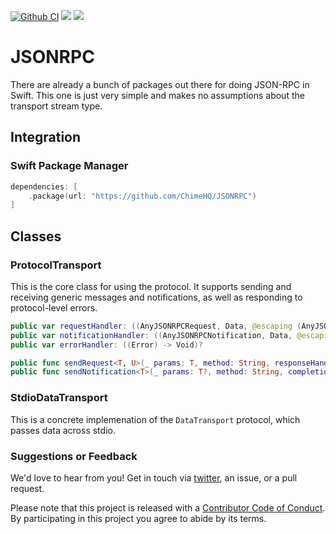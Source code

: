 [![Github CI](https://github.com/ChimeHQ/JSONRPC/workflows/CI/badge.svg)](https://github.com/ChimeHQ/JSONRPC/actions)
[![](https://img.shields.io/endpoint?url=https%3A%2F%2Fswiftpackageindex.com%2Fapi%2Fpackages%2FChimeHQ%2FJSONRPC%2Fbadge%3Ftype%3Dswift-versions)](https://swiftpackageindex.com/ChimeHQ/JSONRPC)
[![](https://img.shields.io/endpoint?url=https%3A%2F%2Fswiftpackageindex.com%2Fapi%2Fpackages%2FChimeHQ%2FJSONRPC%2Fbadge%3Ftype%3Dplatforms)](https://swiftpackageindex.com/ChimeHQ/JSONRPC)

# JSONRPC

There are already a bunch of packages out there for doing JSON-RPC in Swift. This one is just very simple and makes no assumptions about the transport stream type.

## Integration

### Swift Package Manager

```swift
dependencies: [
    .package(url: "https://github.com/ChimeHQ/JSONRPC")
]
```

## Classes

### ProtocolTransport

This is the core class for using the protocol. It supports sending and receiving generic messages and notifications, as well as responding to protocol-level errors.

```swift
public var requestHandler: ((AnyJSONRPCRequest, Data, @escaping (AnyJSONRPCResponse) -> Void) -> Void)?
public var notificationHandler: ((AnyJSONRPCNotification, Data, @escaping (Error?) -> Void) -> Void)?
public var errorHandler: ((Error) -> Void)?

public func sendRequest<T, U>(_ params: T, method: String, responseHandler: @escaping (ResponseResult<U>) -> Void) where T: Codable, U: Decodable
public func sendNotification<T>(_ params: T?, method: String, completionHandler: @escaping (Error?) -> Void = {_ in }) where T: Codable
```

### StdioDataTransport

This is a concrete implemenation of the `DataTransport` protocol, which passes data across stdio. 

### Suggestions or Feedback

We'd love to hear from you! Get in touch via [twitter](https://twitter.com/chimehq), an issue, or a pull request.

Please note that this project is released with a [Contributor Code of Conduct](CODE_OF_CONDUCT.md). By participating in this project you agree to abide by its terms.
